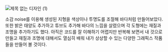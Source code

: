 ![제목 없는 디자인 (1)](https://github.com/asudhgjhasfklj/Graphics/assets/127822717/b15edc3e-861f-418a-9f3e-2378d47e7205)

소감
noise를 이용해 생성된 지형을 색상이나 투명도를 조절해 바다처럼 만들어보았다. 또한 밝은 태양도 추가하고 튜브도 추가해 바다의 느낌을 살렸으며 각 도형에는 재질과 조명을 추가하기도 했다. 아직은 코드를 잘 이해하기 어렵지만 반복해 보면서 내 것으로 만들고 재질과 조명에 대해서도 열심히 배워 내가 상상할 수 있는 다양한 그래픽스 작품들을 만들어 볼 것이다.
